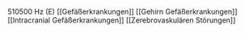510500 Hz (E)
[[Gefäßerkrankungen]]
[[Gehirn Gefäßerkrankungen]]
[[Intracranial Gefäßerkrankungen]]
[[Zerebrovaskulären Störungen]]